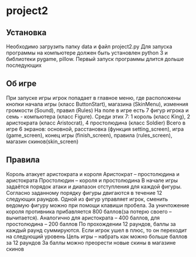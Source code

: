 # project2
<h2>Установка</h2>
<p>Необходимо загрузить папку data и файл project2.py
Для запуска программы на компьютере должен быть установлен python 3 и библиотеки pygame, pillow.
Первый запуск программы длится дольше последующих</p>

<h2>Об игре</h2>
<p>При запуске игры игрок попадает в главное меню, где расположены кнопки начала игры (класс ButtonStart), магазина (SkinMenu), 
изменния громкости (Sound), правил (Rules)
На поле в игре есть 7 фигур игрока и семь - компьютера (класс Figure). Среди этих 7: 1 король (класс King), 2 аристократа (класс Aristocrat), 4 простолюдина (класс Soldier)
Всего в игре 6 экранов: основной, расстановка (функция setting_screen), игра (game_screen), конец игры (finish_screen), правила (rules_screen), магазин скинов(skin_screen)</p>
<h2>Правила</h2>
<p>Король атакует аристократа и короля
Аристократ – простолюдина и аристократа
Простолюдин – короля и простолюдина
В начале игры задаётся порядок атаки и диапазон отступления для каждой фигуры. Согласно заданному порядку фигуры двигаются в течение 
12 следующих раундов. Одной из фигур управляет игрок, сменить ведомую фигуру можно при помощи клавиши пробела.
За уничтожение короля противника прибавляется 800 баллов(за потерю своего – вычитается). Аналогично для аристократа – 400 баллов, для 
простолюдина – 200 баллов
По прохождении 12 раундов, баллы за каждый раунд суммируются. Если игрок ушел в плюс, то он переходит на следующий уровень
Цель игры – набрать как можно больше баллов за 12 раундов
За баллы можно преорести новые скины в магазине скинов</p>

